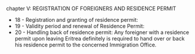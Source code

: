 chapter V: REGISTRATION OF FOREIGNERS AND RESIDENCE PERMIT

<ul>
			<li>18 - Registration and granting of residence permit: <ul>
			</ul></li>			<li>19 - Validity period and renewal of Residence Permit: <ul>
			</ul></li>			<li>20 - Handling back of residence permit: Any foreigner with a residence permit upon leaving Eritrea definitely is required to hand over or back his residence permit to the concerned Immigration Office.<ul>
			</ul></li></ul>